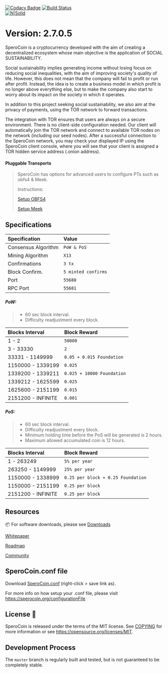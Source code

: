 [![Codacy Badge](https://api.codacy.com/project/badge/Grade/1aa1a2fafa1a41e1bdcba6e453fcba1f)](https://app.codacy.com/app/LightBurdenOfficial/SperoCoin?utm_source=github.com&utm_medium=referral&utm_content=LightBurdenOfficial/SperoCoin&utm_campaign=Badge_Grade_Dashboard)
[![Build Status](https://travis-ci.org/LightBurdenOfficial/SperoCoin.svg?branch=master)](https://travis-ci.org/LightBurdenOfficial/SperoCoin)
<br>
[![N|Solid](https://i.imgur.com/0BOgWZy.png)](https://sperocoin.org/)

Version: 2.7.0.5
=====================================

SperoCoin is a cryptocurrency developed with the aim of creating a decentralized ecosystem whose main objective is the application of SOCIAL SUSTAINABILITY.

Social sustainability implies generating income without losing focus on reducing social inequalities, with the aim of improving society's quality of life.
However, this does not mean that the company will fail to profit or run after profit. Instead, the idea is to create a business model in which profit is no longer above everything else, but to make the company also start to worry about its impact on the society in which it operates.

In addition to this project seeking social sustainability, we also aim at the privacy of payments, using the TOR network to forward transactions.

The integration with TOR ensures that users are always on a secure environment. There is no client-side configuration needed. Our client will automatically join the TOR network and connect to available TOR nodes on the network (including our seed nodes). After a successful connection to the SperoCoin network, you may check your displayed IP using the SperoCoin client console, where you will see that your client is assigned a TOR hidden service address (.onion address).

#### Pluggable Transports

>SperoCoin has options for advanced users to configure PTs such as obfs4 & Meek. 
>
>Instructions:
>
>[Setup OBFS4]( https://github.com/LightBurdenOfficial/SperoCoin/blob/master/doc/setup-obfs4.md )
>
>[Setup Meek]( https://github.com/LightBurdenOfficial/SperoCoin/blob/master/doc/setup-meek.md )


## Specifications

| Specification | Value |
|:-----------|:-----------|
| Consensus Algorithm | `PoW & PoS` |
| Mining Algorithm | `X13` |
| Confirmations | `3 tx` |
| Block Confirm. | `5 minted confirms` |
| Port | `55680` |
| RPC Port | `55681` |


##### PoW:

> - 60 sec block interval.
> - Difficulty readjustment every block.


| Blocks Interval | Block Reward |
|:-----------|:-----------|
| 1 - 2 | `50000` |
| 3 - 33330 | `2` |
| 33331 - 1149999 | `0.05 + 0.015 Foundation` |
| 1150000 - 1339199 | `0.025` |
| 1339200 - 1339211 | `0.025 + 10000 Foundation` |
| 1339212 - 1625599 | `0.025` |
| 1625600 - 2151199 | `0.015` |
| 2151200 - INFINITE | `0.001` |


##### PoS:

> - 60 sec block interval.
> - Difficulty readjustment every block.
> - Minimum holding time before the PoS will be generated is 2 hours.
> - Maximum allowed accumulated coin is 12 hours.

| Blocks Interval | Block Reward |
|:-----------|:-----------|
| 1 - 263249 | `5% per year` |
| 263250 - 1149999 | `25% per year` |
| 1150000 - 1338999 | `0.25 per block + 0.25 Foundation` |
| 1150000 - 2151199 | `0.25 per block` |
| 2151200 - INFINITE | `0.25 per block` |


## Resources

:package: For software downloads, please see [Downloads](https://sperocoin.org/getStarted)

[Whitepaper](https://sperocoin.org/whitepaper/) 

[Roadmap](https://sperocoin.org/roadmap)

[Community](https://sperocoin.org/community)


## SperoCoin.conf file

Download [SperoCoin.conf](https://sperocoin.org/files/SperoCoin.conf.php?action=download) (right-click > save link as).

For more info on how setup your .conf file, please visit https://sperocoin.org/configurationFile


License :bookmark_tabs:
-------

SperoCoin is released under the terms of the MIT license. See [COPYING](COPYING) for more
information or see https://opensource.org/licenses/MIT.



Development Process
-------------------

The `master` branch is regularly built and tested, but is not guaranteed to be completely stable. 

